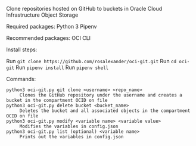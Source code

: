 Clone repositories hosted on GitHub to buckets in Oracle Cloud Infrastructure Object Storage

Required packages:
Python 3
Pipenv

Recommended packages:
OCI CLI

Install steps:

Run `git clone https://github.com/rosalexander/oci-git.git`
Run `cd oci-git`
Run `pipenv install`
Run `pipenv shell`

Commands:
```
python3 oci-git.py git clone <username> <repo_name>
     Clones the GitHub repository under the username and creates a bucket in the compartment OCID on file
python3 oci-git.py delete bucket <bucket_name>
     Deletes the bucket and all associated objects in the compartment OCID on file
python3 oci-git.py modify <variable name> <variable value>
     Modifies the variables in config.json
python3 oci-git.py list (optional) <variable name>
     Prints out the variables in config.json
```
